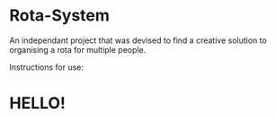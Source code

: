 # Rota-System
An independant project that was devised to find a creative solution to organising a rota for multiple people.

Instructions for use:
<h1> HELLO! </h1>
